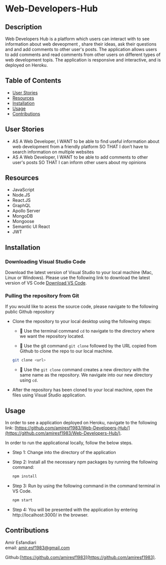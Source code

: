 # Web-Developers-Hub

## Description

Web Developers Hub is a platform which users can interact with to see information about web deveopment , share their ideas, ask their questions and and add comments to other user's posts. The application allows users to add comments and read comments from other users on different types of web development topis. The application is responsive and interactive, and is deployed on Heroku.

## Table of Contents

- [User Stories](#userstories)
- [Resources](#resources)
- [Installation](#installation)
- [Usage](#usage)
- [Contributions](#contributions)

## User Stories

- AS A Web Developer, I WANT to be able to find useful information about web development from a friendly platform SO THAT I don’t have to search information on multiple websites
- AS A Web Developer, I WANT to be able to add comments to other user's posts SO THAT I can inform other users about my opinions

## Resources

- JavaScript
- Node.JS
- React.JS
- GraphQL
- Apollo Server
- MongoDB
- Mongoose
- Semantic UI React
- JWT

## Installation

### Downloading Visual Studio Code

Download the latest version of Visual Studio to your local machine (Mac, Linux or Windows). Please use the following link to download the latest version of VS Code [Download VS Code](https://code.visualstudio.com/download).

### Pulling the repository from Git

If you would like to acess the source code, please navigate to the following public Github repository

- Clone the repository to your local desktop using the following steps:

  - 🔑 Use the terminal command `cd` to navigate to the directory where we want the repository located.

  - 🔑 Use the git command `git clone` followed by the URL copied from Github to clone the repo to our local machine.

  ```bash
  git clone <url>
  ```

  - 🔑 Use the `git clone` command creates a new directory with the same name as the repository. We navigate into our new directory using `cd`.

- After the repository has been cloned to your local machine, open the files using Visual Studio application.

## Usage

In order to see a application deployed on Heroku, navigate to the following link: [https://github.com/amiresf1983/Web-Developers-Hub/](https://github.com/amiresf1983/Web-Developers-Hub/).

In order to run the applicational locally, follow the below steps.

- Step 1: Change into the directory of the application
- Step 2: Install all the necessary npm packages by running the following command:

  ```bash
  npm install
  ```

- Step 3: Run by using the following command in the command terminal in VS Code.

  ```bash
  npm start
  ```

- Step 4: You will be presented with the application by entering http://localhost:3000/ in the browser.

## Contributions

Amir Esfandiari  
email: amir.esf1983@gmail.com

Github:[https://github.com/amiresf1983](https://github.com/amiresf1983).
